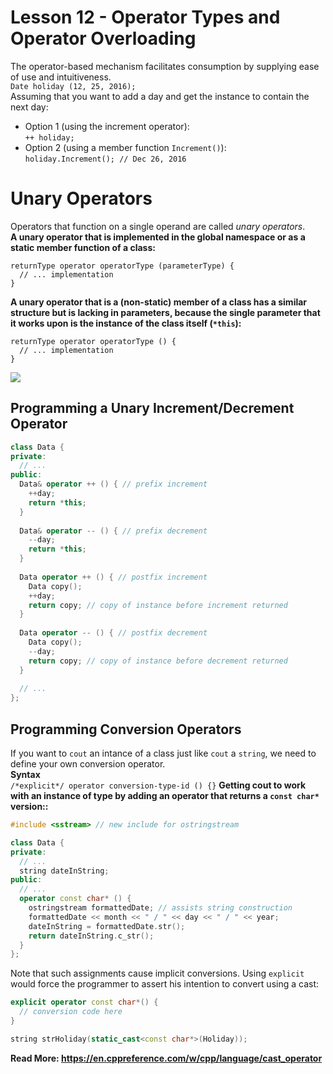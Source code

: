 # Lesson 12 - Operator Types and Operator Overloading
The operator-based mechanism facilitates consumption by supplying ease of use and intuitiveness.  
`Date holiday (12, 25, 2016);`  
Assuming that you want to add a day and get the instance to contain the next day:
* Option 1 (using the increment operator):  
`++ holiday;` 
* Option 2 (using a member function `Increment()`):  
`holiday.Increment(); // Dec 26, 2016`

# Unary Operators
Operators that function on a single operand are called *unary operators*.  
**A unary operator that is implemented in the global namespace or as a static member function of a class:**  
```
returnType operator operatorType (parameterType) {
  // ... implementation
}
```
**A unary operator that is a (non-static) member of a class has a similar structure but is lacking in parameters, because the single parameter that it works upon is the instance of the class itself (`*this`):**  
```
returnType operator operatorType () {
  // ... implementation
}
```
![](https://github.com/Huixxi/Fast-C-plus-plus/blob/master/images/unary_operator.png)

## Programming a Unary Increment/Decrement Operator
```c++
class Data {
private:
  // ...
public:
  Data& operator ++ () { // prefix increment
    ++day;
    return *this;
  }
  
  Data& operator -- () { // prefix decrement
    --day;
    return *this;
  }
  
  Data operator ++ () { // postfix increment 
    Data copy();
    ++day;
    return copy; // copy of instance before increment returned
  }
  
  Data operator -- () { // postfix decrement 
    Data copy();
    --day;
    return copy; // copy of instance before decrement returned
  }
  
  // ...
};
```

## Programming Conversion Operators
If you want to `cout` an intance of a class just like `cout` a `string`, we need to define your own conversion operator.  
**Syntax**  
`/*explicit*/ operator conversion-type-id () {}`
**Getting cout to work with an instance of type by adding an operator that returns a `const char*` version::**  
```c++
#include <sstream> // new include for ostringstream

class Data {
private:
  // ...
  string dateInString;
public:
  // ...
  operator const char* () {
    ostringstream formattedDate; // assists string construction 
    formattedDate << month << " / " << day << " / " << year;
    dateInString = formattedDate.str();
    return dateInString.c_str();
  }
};
```
Note that such assignments cause implicit conversions. Using `explicit` would force the programmer to assert his intention to convert using a cast:  
```c++
explicit operator const char*() {
  // conversion code here 
}

string strHoliday(static_cast<const char*>(Holiday));
```
**Read More: https://en.cppreference.com/w/cpp/language/cast_operator**







